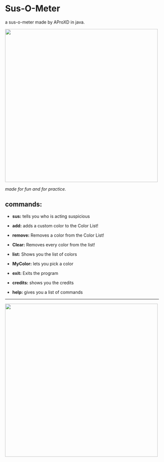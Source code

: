 # Sus-O-Meter
a sus-o-meter made by AProXD in java.

<img src = "images/susometer.png" width = "500"> 

_made for fun and for practice._

## commands:
- **sus:** tells you who is acting suspicious

- **add:** adds a custom color to the Color List!

- **remove:** Removes a color from the Color List!

- **Clear:** Removes every color from the list!

- **list:** Shows you the list of colors

- **MyColor:** lets you pick a color

- **exit:** Exits the program

- **credits:** shows you the credits  

- **help:** gives you a list of commands

---

<img src = "images/sus detector.png" width = "500">
